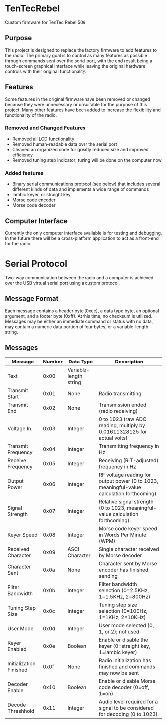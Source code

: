# TenTecRebel
Custom firmware for TenTec Rebel 506

## Purpose
This project is designed to replace the factory firmware to add features to the radio. The primary goal is to control as many features as possible through commands sent over the serial port, with the end result being a touch-screen graphical interface while leaving the original hardware controls with their original functionality.

## Features
Some features in the original firmware have been removed or changed because they were unnecessary or unsuitable for the purpose of this project. Many other features have been added to increase the flexibility and functionality of the radio.

### Removed and Changed Features
 * Removed all LCD functionality
 * Removed human-readable data over the serial port
 * Cleaned an organized code for greatly reduced size and improved efficiency
 * Removed tuning step indicator; tuning will be done on the computer now

### Added features
 * Binary serial communications protocol (see below) that includes several different kinds of data and implements a wide range of commands
 * Iambic keyer, or straight key
 * Morse code encoder
 * Morse code decoder

## Computer Interface
Currently the only computer interface available is for testing and debugging. In the future there will be a cross-platform application to act as a front-end for the radio.

# Serial Protocol
Two-way communication between the radio and a computer is achieved over the USB virtual serial port using a custom protocol.

## Message Format
Each message contains a header byte (0xee), a data type byte, an optional argument, and a footer byte (0xff). At this time, no checksum is utilized. Messages may be either an immediate command or status with no data, may contain a numeric data portion of four bytes, or a variable-length string.

## Messages

Message | Number | Data Type | Description
--------|--------|-----------|------------
Text | 0x00 | Variable-length string
Transmit Start | 0x01 | None | Radio transmitting
Transmit End | 0x02 | None | Transmission ended (radio receiving)
Voltage In | 0x03 | Integer | 0 to 1023 (raw ADC reading, multiply by 0.01611328125 for actual volts)
Transmit Frequency | 0x04 | Integer | Transmitting frequency in Hz
Receive Frequency | 0x05 | Integer |Receiving (RIT-adjusted) frequency in Hz
Output Power | 0x06 | Integer | RF voltage reading for output power (0 to 1023, meaningful-value calculation forthcoming)
Signal Strength | 0x07 | Integer | Relative signal strength (0 to 1023, meaningful-value calculation forthcoming)
Keyer Speed | 0x08 | Integer | Morse code keyer speed in Words Per Minute (WPM)
Received Character | 0x09 | ASCI Character |Single character received by Morse decoder
Character Sent | 0x0a | None | Character sent by Morse encoder has finished sending
Filter Bandwidth | 0x0b | Integer | Filter bandwidth selection (0=2.5KHz, 1=1.5KHz, 2=800Hz)
Tuning Step Size | 0x0c | Integer | Tuning step size selection (0=100Hz, 1=1KHz, 2=10KHz)
User Mode | 0x0d | Integer | User mode selected (0, 1, or 2); not used
Keyer Enabled | 0x0e | Boolean | Enable or disable the keyer (0=straight key, 1=iambic keyer)
Initialization Finished | 0x0f | None | Radio initialization has finished and commands may now be sent
Decoder Enable | 0x10 | Boolean | Enable or disable Morse code decoder (0=off, 1=on)
Decode Threshhold | 0x11 | Integer | Audio level required for a signal to be considered for decoding (0 to 1023)
